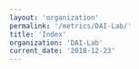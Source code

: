 ```yaml
---
layout: 'organization'
permalink: '/metrics/DAI-Lab/'
title: 'Index'
organization: 'DAI-Lab'
current_date: '2018-12-23'
---
```

